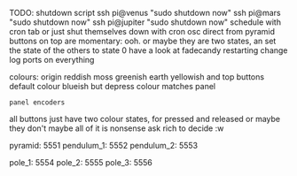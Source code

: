 TODO:
   shutdown script
     ssh pi@venus "sudo shutdown now"
     ssh pi@mars "sudo shutdown now"
     ssh pi@jupiter "sudo shutdown now"
     schedule with cron tab
     or just shut themselves down with cron
   osc direct from pyramid
   buttons on top are momentary: ooh. or maybe they are two states, an set 
      the state of the others to state 0
   have a look at fadecandy restarting
   change log ports on everything


colours:
     origin reddish
     moss greenish
     earth yellowish
     and top buttons default colour blueish but depress colour matches panel

    panel encoders 

all buttons just have two colour states, for pressed and released
or maybe they don't maybe all of it is nonsense ask rich to decide
:w

 
pyramid: 5551
pendulum_1: 5552
pendulum_2: 5553

pole_1: 5554
pole_2: 5555
pole_3: 5556
